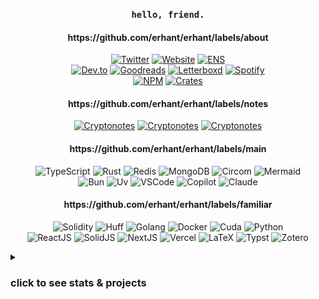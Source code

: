 <h3 align="center"><code>hello, friend.</code></h3>

<!-- logos at https://simpleicons.org/ and https://github.com/simple-icons/simple-icons/blob/develop/slugs.md -->

<h4 align="center">https://github.com/erhant/erhant/labels/about</h4>
<p align="center">
  <a href="https://twitter.com/0xerhant"><img src="https://img.shields.io/badge/tweet-000000?style=flat-square&labelColor=000000&logo=X" alt="Twitter"></a>
  <a href="https://erhant.me"><img src="https://img.shields.io/badge/home-FF7139?style=flat-square&logo=firefox&labelColor=FF7139&logoColor=white" alt="Website"></a>
  <a href="https://app.ens.domains/name/erhant.eth/details"><img src="https://img.shields.io/badge/erhant.eth-3C3C3D?style=flat-square&logo=ethereum&logoColor=3c3c3d&labelColor=ecf0f1" alt="ENS"></a>
<br/>
  <a href="https://dev.to/erhant"><img src="https://img.shields.io/badge/write-1B1C1E?style=flat-square&logo=devdotto&labelColor=1B1C1E&logoColor=white" alt="Dev.to"></a>
  <a href="https://www.goodreads.com/user/show/123323747-erhant"><img src="https://img.shields.io/badge/read-372213?style=flat-square&logo=goodreads&labelColor=372213&logoColor=white" alt="Goodreads"></a>
  <a href="https://letterboxd.com/erhany/"><img src="https://img.shields.io/badge/watch-202830?style=flat-square&logo=letterboxd&labelColor=202830&logoColor=white" alt="Letterboxd"></a>
  <a href="https://open.spotify.com/user/erhany?si=6c69e3eb7ad74429"><img src="https://img.shields.io/badge/listen-1DB954?style=flat-square&logo=spotify&labelColor=1DB954&logoColor=white" alt="Spotify"></a>
<br/>
  <a href="https://www.npmjs.com/~erhant"><img src="https://img.shields.io/badge/.npm-CB3837?style=flat-square&labelColor=CB3837&logo=npm" alt="NPM"></a>
  <a href="https://crates.io/users/erhant"><img src="https://img.shields.io/badge/.crate-FF7139?style=flat-square&logo=rust&logoColor=white" alt="Crates"></a>
</p>

<h4 align="center">https://github.com/erhant/erhant/labels/notes</h4>
<p align="center">
  <a href="https://crypto.erhant.me"><img src="https://img.shields.io/badge/crypto-003A70?style=flat-square&logo=letsencrypt&labelColor=003A70&logoColor=white" alt="Cryptonotes"></a>
  <a href="https://circom.erhant.me"><img src="https://img.shields.io/badge/circom-7B3FE4?style=flat-square&logo=polygon&labelColor=7B3FE4&logoColor=white" alt="Cryptonotes"></a>
  <a href="https://math.erhant.me"><img src="https://img.shields.io/badge/math-111111?style=flat-square&logo=mdbook&labelColor=111111&logoColor=white" alt="Cryptonotes"></a>
</p>

<h4 align="center">https://github.com/erhant/erhant/labels/main</h4>
<p align="center">
  <img src="https://img.shields.io/badge/.ts-3178C6?style=flat-square&logo=typescript&logoColor=white" alt="TypeScript" />
  <img src="https://img.shields.io/badge/.rs-F74B01?style=flat-square&logo=rust&logoColor=white" alt="Rust" />
  <img src="https://img.shields.io/badge/.rdb-DC382D?style=flat-square&logo=redis&logoColor=white" alt="Redis" />
  <img src="https://img.shields.io/badge/.json-47A248?style=flat-square&logo=mongodb&logoColor=white" alt="MongoDB" />
  <img src="https://img.shields.io/badge/.circom-7B3FE4?style=flat-square&logo=polygon&logoColor=white" alt="Circom" />
  <img src="https://img.shields.io/badge/.mmd-FF3670?style=flat-square&logo=mermaid&logoColor=white" alt="Mermaid" />
<br/>
  <img src="https://img.shields.io/badge/.lockb-000000?style=flat-square&logo=bun&logoColor=white" alt="Bun" />
  <img src="https://img.shields.io/badge/.venv-DE5FE9?style=flat-square&logo=uv&logoColor=white" alt="Uv" />
  <img src="https://img.shields.io/badge/.vscode-007ACC?style=flat-square&logo=gitforwindows&logoColor=white" alt="VSCode" />
  <img src="https://img.shields.io/badge/.github-000000?style=flat-square&logo=github-copilot&logoColor=white" alt="Copilot" />
  <img src="https://img.shields.io/badge/.claude-D97757?style=flat-square&logo=claude&logoColor=white" alt="Claude" />
</p>

<h4 align="center">https://github.com/erhant/erhant/labels/familiar</h4>
<p align="center">
  <img src="https://img.shields.io/badge/.sol-363636?style=flat-square&logo=solidity&logoColor=white" alt="Solidity" />
  <img src="https://img.shields.io/badge/.huff-black?style=flat-square&logo=solidity&logoColor=white" alt="Huff" />
  <img src="https://img.shields.io/badge/.go-00ADD8?style=flat-square&logo=go&logoColor=white" alt="Golang" />
  <img src="https://img.shields.io/badge/.docker-2496ED?style=flat-square&logo=docker&logoColor=white" alt="Docker" />
  <img src="https://img.shields.io/badge/.cu-76B900?style=flat-square&logo=nvidia&logoColor=white" alt="Cuda" />
  <img src="https://img.shields.io/badge/.py-3776AB?style=flat-square&logo=python&logoColor=white" alt="Python" />
<br/>
  <img src="https://img.shields.io/badge/.tsx-20232a?style=flat-square&logo=react&logoColor=61DAFB" alt="ReactJS" />
  <img src="https://img.shields.io/badge/.tsx-2C4F7C?style=flat-square&logo=solid&logoColor=white" alt="SolidJS" />
  <img src="https://img.shields.io/badge/.next-000000?style=flat-square&logo=next.js&logoColor=white" alt="NextJS" />
  <img src="https://img.shields.io/badge/.vercel-000000?style=flat-square&logo=vercel&logoColor=white" alt="Vercel" />
  <img src="https://img.shields.io/badge/.tex-008080?style=flat-square&logo=latex&logoColor=white" alt="LaTeX" />
  <img src="https://img.shields.io/badge/.typ-239DAD?style=flat-square&logo=typst&logoColor=white" alt="Typst" />
  <img src="https://img.shields.io/badge/.xpi-CC2936?style=flat-square&logo=zotero&logoColor=white" alt="Zotero" />
</p>

<details>
<summary><h3>click to see stats & projects</h3></summary>

<img src="https://github-readme-stats.vercel.app/api?username=erhant&show_icons=true&hide_rank=true&hide_title=true&count_private=true&theme=onedark" alt="erhant-stats" />

[<kbd>✨ click on me to see all of my pull-requests ✨</kbd>](https://github.com/search?q=author%3Aerhant+is%3Apublic+-org%3Afirstbatchxyz+-org%3Aerhant&sort=updated&order=desc&type=pullrequests)

<h4> cryptography & zero-knowledge </h4>

- [**circomkit**](https://github.com/erhant/circomkit): A testing & development environment for Circom.
- [**circom101**](https://github.com/erhant/circom101): Circom arithmetic circuits and concepts explained, in depth.
- [**zkbrainfuck**](https://github.com/erhant/zkbrainfuck): A Brainfuck zkVM with Circom, accompanied with a VM in Go.
- [**halo2-vectordb**](https://github.com/erhant/halo2-vectordb): Verifiable vector similarity queries with Halo2.
- [**aligned-vnns**](https://github.com/erhant/aligned-vnns): Verifiable nearest-neighbor search with Aligned Layer & SP1. 
- [**polenta**](https://github.com/erhant/polenta): A toy language to play around with polynomials over finite fields.
- [**crypts**](https://github.com/erhant/crypts): A zero-dependency library for cryptography, mostly self-educational.
- [**moonmath**](https://github.com/erhant/moonmath): Solutions to exercises from MoonMath Manual to zkSNARKs.
- [**crypto-notes**](https://github.com/erhant/crypto-notes): My notes related to Cryptography & Zero-Knowledge.
- [**lambda-0b10**](https://github.com/erhant/lambda-0b10): Lecture notes & exercises from Sparkling Water Bootcamp in Cryptography 0b10.

<h4> hackathons & challenges </h4>

- [**huffd1**](https://github.com/erhant/huffd1): An NFT with Huff, using polynomials over a finite field with order largest prime address, instead of mappings.
- [**chaintool**](https://github.com/erhant/chaintool): On-chain & dynamic toolchain for CDP AgentKit.
- [**frencurve**](https://github.com/erhant/frencurve): A notion of friendship based on your location on the elliptic curve!
- [**adventofts-2024**](https://github.com/erhant/adventofts-2024): Solutions to Advent of TypeScript 2024.
- [**adventofts-2023**](https://github.com/erhant/adventofts-2023): Solutions to Advent of TypeScript 2023.
- [**zkctf-scalebit**](https://github.com/erhant/zkctf-scalebit): Circom challenges within zkCTF by Scalebit, solved with Foundry & Circomkit.
- [**ethernaut-evm-challenges**](https://github.com/erhant/ethernaut-evm-challenges): Solutions to Ethernaut, EVM Puzzles and More EVM Puzzles; using Foundry.
- [**zkAargon**](https://github.com/erhant/zkAargon): A zero-knowledge remake of the 1998 game [Aargon](https://www.mobygames.com/game/3980/aargon/).

<h4> talks </h4>

- [**arithmetic-circuits**](https://github.com/erhant/arithmetic-circuits): Moda Palas Blackboard Cryptography II - Arithmetic Circuits & R1CS
- [**rustconnect-libp2p**](https://github.com/erhant/rustconnect-libp2p): Rust Connect #1 - Libp2p & FFI
  
<h4> others </h4>

- [**web-terminal**](https://github.com/erhant/web-terminal): A terminal-based homepage.
- [**leet-assistant**](https://github.com/erhant/leet-assistant): A personalized LeetCode assistant.
- [**thuffscript**](https://github.com/erhant/thuffscript): Write Huff without ever leaving TypeScript.
- [**blockchatting**](https://github.com/erhant/blockchatting): A decentralized peer-to-peer chatting application.
- [**simple-blockexplorer**](https://github.com/erhant/simple-blockexplorer): A client-only EVM-based block-explorer via RPC calls.
- [**pimp-my-peer**](https://github.com/erhant/pimp-my-peer): A libp2p peer identifier searcher to better identify yourself in the network.
- [**musical-plots**](https://github.com/erhant/musical-plots): Using matplotlib in the interest of music.
- [**type-stacks**](https://github.com/erhant/type-stacks): Type-level stack operations.
- [**eopl-scheme**](https://github.com/erhant/eopl-scheme): Scheme works from during my TAship.
- [**orca-livecoding**](https://github.com/erhant/orca-livecoding): [Orca](https://github.com/hundredrabbits/Orca) Livecoding stuff.
- [**lighthouse-problem**](https://github.com/erhant/lighthouse-problem): A particularly interesting geometry problem.
- [**burning-castle**](https://github.com/erhant/burning_castle): Plots and codes for [OEIS A343275](https://oeis.org/A343275) and few other sequences.
- [**bevy-breakout**](https://github.com/erhant/bevy-breakout): A breakout game using the [Bevy](https://bevy.org/) game engine.

</details>


